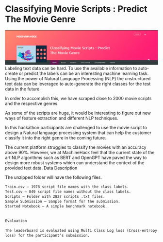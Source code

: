 # Classifying Movie Scripts : Predict The Movie Genre
![](MH.png)
Labeling text data can be hard. To use the available information to auto-create or predict the labels can be an interesting machine learning task. Using the power of Natural Language Processing (NLP) the unstructured text data can be leveraged to auto-generate the right classes for the test data in the future.

In order to accomplish this, we have scraped close to 2000 movie scripts and the respective genres.

As some of the scripts are huge, it would be interesting to figure out new ways of feature extraction and different NLP techniques.

In this hackathon participants are challenged to use the movie script to design a Natural language processing system that can help the customer classify it into the right genre in the coming future.

The current platform struggles to classify the movies with an accuracy above 90%. However, we at MachineHack feel that the current state of the art NLP algorithms such as BERT and OpenGPT have paved the way to design more robust systems which can understand the context of the provided text data.
Data Description

The unzipped folder will have the following files.

    Train.csv – 1978 script file names with the class labels.
    Test.csv – 849 script file names without the class labels.
    Scripts – Folder with 2827 scripts .txt files.
    Sample Submission – Sample format for the submission.
    Started Notebook – A simple benchmark notebook.


    Evaluation

    The leaderboard is evaluated using Multi Class Log loss (Cross-entropy loss) for the participant’s submission.
